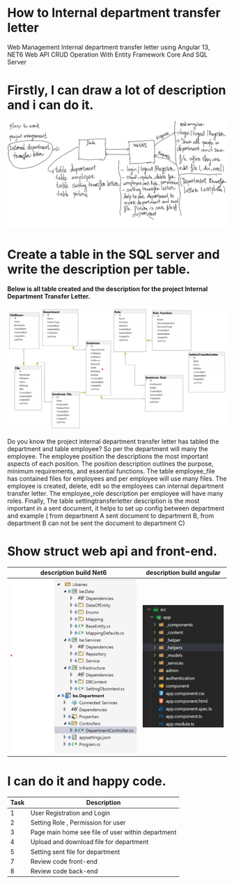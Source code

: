 


# How to Internal department transfer letter
 Web Management Internal department transfer letter  using Angular 13, NET6 Web API CRUD Operation With Entity Framework Core And SQL Server

# Firstly, I can draw a lot of description and i can do it.

![enter image description here](https://github.com/thanhlong2803/update-image/blob/main/image3/InternalDepartment.png)

# Create a table in the SQL server and write the description per table.

 **Below is all table created and the description for the project Internal Department Transfer Letter.**

![enter image description here](https://github.com/thanhlong2803/update-image/blob/main/image3/struct_diagram.png)

Do you know the project internal department transfer letter has tabled the department and table employee? So per the department will many the employee. The employee position the descriptions the most important aspects of each position. The position description outlines the purpose, minimum requirements, and essential functions.
The table employee_file has contained files for employees and per employee will use many files. The employee is created, delete, edit so the employees can internal department transfer letter. The employee_role description per employee will have many roles.
Finally, The table settingtransferletter description is the most important in a sent document, it helps to set up config between department and  example ( from department A sent document to  department B, from department B can not be sent the document to department C)

# Show struct web api and front-end.
| description build Net6   | description build angular |
|--|--|
| ![enter image description here](https://github.com/thanhlong2803/update-image/blob/main/image3/be1.png) | ![enter image description here](https://github.com/thanhlong2803/update-image/blob/main/image3/fe.png) |

# I can do it and happy code.
| Task | Description |
|--|--|
|  1| User Registration and Login|
| 2 | Setting Role , Permission for user |
|3|Page main home see file of user within department|
|4  |Upload and download file for department |
|  5|Setting sent file for department |
|7|Review code front-end|
|  8|Review code back-end  |




